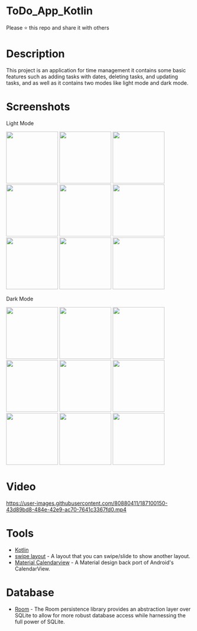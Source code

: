 # ToDo_App_Kotlin

Please ⭐️ this repo and share it with others

# Description
This project is an application for time management it contains some basic features such as adding tasks with 
dates, deleting tasks, and updating tasks, and as well as it contains two modes like light mode and dark mode.

# Screenshots
Light Mode

<div>
  <img src="https://user-images.githubusercontent.com/80880411/187097774-3265399b-9f11-485b-ae26-87e2b91c0e6b.png"  width="140">
  <img src="https://user-images.githubusercontent.com/101200745/187250872-284c4796-e9df-4c64-a909-364162814076.png"  width="140">
  <img src="https://user-images.githubusercontent.com/101200745/187250875-aa0f7d0d-3edb-4e53-b2ab-4b0599607f04.png"  width="140">
  <img src="https://user-images.githubusercontent.com/101200745/187250878-6e01429e-45eb-4be5-a8a1-6475fdacbfbf.png"  width="140">
  <img src="https://user-images.githubusercontent.com/101200745/187250887-95e4ea45-0222-4938-a4fe-88f9fcf32e94.png"  width="140">
  <img src="https://user-images.githubusercontent.com/101200745/187250890-8eceeec0-9c06-4a7d-ad24-e6ab54c3cdbc.png"  width="140">
  <img src="https://user-images.githubusercontent.com/101200745/187250895-78b53954-f720-49dd-874d-f1e3f6cf6754.png"  width="140">
  <img src="https://user-images.githubusercontent.com/101200745/187250899-33cd524b-ba09-481a-b7f0-ee62f28bb1aa.png"  width="140">
  <img src="https://user-images.githubusercontent.com/101200745/187250903-e383e75a-294c-4113-bdd4-a59196997a3f.png"  width="140">
</div>



Dark Mode

<div>
  <img src="https://user-images.githubusercontent.com/80880411/187098182-2fd05cdd-9632-4d29-928c-d70780998ab8.png"  width="140">
  <img src="https://user-images.githubusercontent.com/101200745/187250906-e29cb76d-c703-4753-acd3-33be0d00d602.png"  width="140">
  <img src="https://user-images.githubusercontent.com/101200745/187250910-4150c72f-27e7-4ad0-be2d-b29e864d4945.png"  width="140">
  <img src="https://user-images.githubusercontent.com/101200745/187250914-611431db-3212-4b82-955a-398d7bef0399.png"  width="140">
  <img src="https://user-images.githubusercontent.com/101200745/187250915-82e9e7bc-d59a-4eb8-a6a6-7e24fb98fba7.png"  width="140">
  <img src="https://user-images.githubusercontent.com/101200745/187250919-e8934cea-4f2f-4aff-a8df-c7b5f5d5655d.png"  width="140">
  <img src="https://user-images.githubusercontent.com/101200745/187250925-18362b95-92a5-41ee-b5f8-0a0938dee2ea.png"  width="140">
  <img src="https://user-images.githubusercontent.com/101200745/187250860-0d302bca-240e-4a93-9201-2395ff2a929d.png"  width="140">
  <img src="https://user-images.githubusercontent.com/101200745/187250863-346ccb0c-a3da-41fd-aad1-ef6c0b98e125.png"  width="140">

</div>

# Video
https://user-images.githubusercontent.com/80880411/187100150-43d89bd8-484e-42e9-ac70-7641c3367fd0.mp4

# Tools
* [Kotlin](https://kotlinlang.org/) 
* [swipe layout](https://github.com/zerobranch/SwipeLayout) - A layout that you can swipe/slide to show another layout.
* [Material Calendarview](https://github.com/prolificinteractive/material-calendarview) - A Material design back port of Android's CalendarView.

# Database
* [Room](https://developer.android.com/training/data-storage/room) - The Room persistence library provides an abstraction layer over SQLite to allow for more robust database access while harnessing the full power of SQLite.
